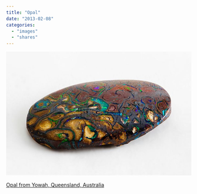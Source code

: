 ```yaml
---
title: "Opal"
date: "2013-02-08"
categories: 
  - "images"
  - "shares"
---
```


![](images/tumblr_mhui4nSHsf1qz4vrlo1_1280.jpg)

[Opal from Yowah, Queensland, Australia](http://en.wikipedia.org/wiki/File:Opal_from_Yowah,_Queensland,_Australia_2.jpg)
